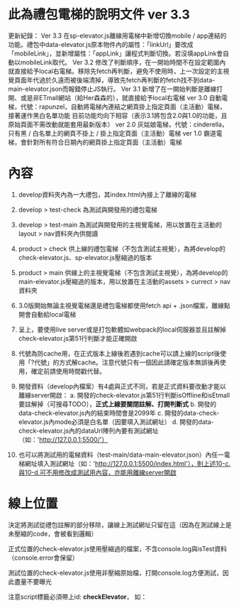 # 此為禮包電梯的說明文件 ver 3.3
更新紀錄：
Ver 3.3 在sp-elevator.js離線用電梯中新增切換mobile / app連結的功能。禮包中data-elevator.js原本物件內的屬性：「linkUrl」要改成「mobileLink」，並新增屬性：「appLink」讓程式判斷切換。若沒填appLink會自動以mobileLink取代。
Ver 3.2 修改了判斷順序，在一開始時間不在設定範圍內就直接給予local右電梯。移除先fetch再判斷，避免不使用時，上一次設定的主視覺頁面年代過於久遠而被後端清掉，導致先fetch再判斷的fetch找不到data-main-elevator.json而報錯停止JS執行。
Ver 3.1 新增了在一開始判斷是離線打開、或是非ETmall網站（給Her森森的），就直接給予local右電梯
ver 3.0 自動電梯，代號：rapunzel，自動將電梯內連結之網頁掛上指定頁面（主活動）電梯，接著運作黑白名單功能
目前功能均向下相容（表示3.1將包含2.0與1.0的功能，且原始頁面不需改動就能套用最新版本）
ver 2.0 灰姑娘電梯，代號：cinderella，只有黑 / 白名單上的網頁不掛上 / 掛上指定頁面（主活動）電梯
ver 1.0 霸道電梯，會針對所有符合日期內的網頁掛上指定頁面（主活動）電梯

# 內容
1. develop資料夾內為一大禮包，其index.html內接上了離線的電梯
2. develop > test-check 為測試與開發用的禮包電梯
3. develop > test-main 為測試與開發用的主視覺電梯，用以放置在主活動的layout > nav資料夾內供閱讀
4. product > check 供上線的禮包電梯（不包含測試主視覺），為將develop的check-elevator.js、sp-elevator.js壓縮過的版本
5. product > main 供線上的主視覺電梯（不包含測試主視覺），為將develop的main-elevator.js壓縮過的版本，用以放置在主活動的assets > currect > nav資料夾
6. 3.0版開始無論主視覺電梯還是禮包電梯都使用fetch api + .json檔案，離線點開會自動給local電梯
7. 呈上，要使用live server或是打包軟體如webpack的local伺服器並且註解掉check-elevator.js第51行判斷才能正確開啟
8. 代號為防cache用，在正式版本上線後若遇到cache可以請上線的script後使用「?代號」的方式解cache。注意代號只有一個因此請確定版本無誤後再使用，確定前請使用時間戳代替。
9. 開發資料（develop內檔案）有4處與正式不同，若是正式資料要改動才能以離線server開啟：
  a. 開發的check-elevator.js第51行判斷isOffline和isEtmall要註解掉（可搜尋TODO），**正式上線要關閉註解、打開判斷式**
  b. 開發的data-check-elevator.js內的結束時間會是2099年
  c. 開發的data-check-elevator.js內mode必須是白名單（因要填入測試網址）
  d. 開發的data-check-elevator.js內的dataUrl陣列內要有測試網址（如：'http://127.0.0.1:5500/'）

10. 也可以將測試用的電梯資料（test-main/data-main-elevator.json）內任一電梯網址填入測試網址（如：'http://127.0.0.1:5500/index.html'），則上述10-c.與10-d.可不用修改成測試用內容，亦能用離線server開啟

# 線上位置
決定將測試從禮包註解的部分移除，讓線上測試網址只留在這（因為在測試線上是未壓縮的code，會被看到邏輯）

[正式位置]: https://media.etmall.com.tw/sp/11911/check-elevator.js
正式位置的check-elevator.js使用壓縮過的檔案，不含console.log與isTest資料（console.error會保留）

[測試位置]: https://media.etmall.com.tw/sp/14841/check-elevator.js
測試位置的check-elevator.js使用非壓縮原始檔，打開console.log方便測試，因此盡量不要曝光

注意script標籤必須帶上id: **checkElevator**，
如：<script id="checkElevator" src="https://media.etmall.com.tw/sp/11911/check-elevator.js"></script>
